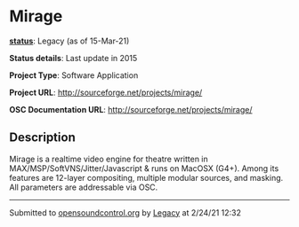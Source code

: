 # Mirage

**[status](../implementation-status.html)**: Legacy (as of 15-Mar-21)

**Status details**: 
Last update in 2015

**Project Type**: Software Application

**Project URL**: <http://sourceforge.net/projects/mirage/>

**OSC Documentation URL**: <http://sourceforge.net/projects/mirage/>

## Description

Mirage is a realtime video engine for theatre written in MAX/MSP/SoftVNS/Jitter/Javascript & runs on MacOSX (G4+). Among its features are 12-layer compositing, multiple modular sources, and masking. All parameters are addressable via OSC.

---
Submitted to [opensoundcontrol.org](https://opensoundcontrol.org) by [Legacy](https://web.archive.org) at 2/24/21 12:32
